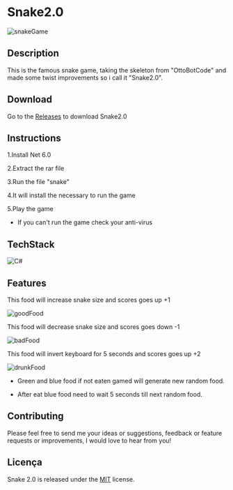 
# Snake2.0

![snakeGame](https://github.com/user-attachments/assets/f4d4411a-79cc-49fc-9635-3d855b2866e6)

## Description

This is the famous snake game, taking the skeleton from "OttoBotCode" and made some twist improvements so i call it "Snake2.0".

## Download

Go to the [Releases](https://github.com/luissantos88/Snake2.0/releases/tag/Latest) to download Snake2.0

## Instructions

1.Install Net 6.0

2.Extract the rar file

3.Run the file "snake"

4.It will install the necessary to run the game

5.Play the game

- If you can't run the game check your anti-virus

## TechStack

![C#](https://skillicons.dev/icons?i=cs)



## Features

This food will increase snake size and scores goes up +1

![goodFood](https://github.com/user-attachments/assets/0b39c329-df48-4b96-b559-ce473ff5ac26) 


This food will decrease snake size and scores goes down -1

![badFood](https://github.com/user-attachments/assets/49fae9dd-7810-46a5-a3dc-b4f186a5a905)

This food will invert keyboard for 5 seconds and scores goes up +2

![drunkFood](https://github.com/user-attachments/assets/bae33296-e412-4c03-872a-a1dc7698f28e)


- Green and blue food if not eaten gamed will generate new random food.

- After eat blue food need to wait 5 seconds till next random food.


## Contributing

Please feel free to send me your ideas or suggestions, feedback or feature requests or improvements, I would love to hear from you!

## Licença

Snake 2.0 is released under the [MIT](https://choosealicense.com/licenses/mit/) license.

